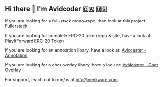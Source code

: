 ## Hi there 👋 I'm Avidcoder  🇨🇦 🇺🇸

If you are looking for a full-stack mono-repo, then look at this project.
[Fullerstack](https://github.com/neekware/fullerstack)

If you are looking for complete ERC-20 token repo & site, have a look at:
[PlayItForward ERC-20 Token](https://github.com/PlayItForward-IO/playitforward)

If you are looking for an annotation libary, have a look at:
[Avidcaster - Annotation](https://github.com/AvidCaster/avidcaster/tree/main/libs/ngx-annotator)

If you are looking for a chat overlay libary, have a look at:
[Avidcaster - Chat Overlay](https://github.com/AvidCaster/avidcaster/tree/main/libs/ngx-chat)

For support, reach out to me/us at info@neekware.com

<!-- 
<p align="center">
  <img src ="https://github-readme-stats.vercel.app/api?username=un33k&show_icons=true&count_private=true&include_all_commits=true&hide_border=true&hide=issues,contribs"><br />
  <img src ="https://github-readme-stats.vercel.app/api/top-langs/?username=un33k&layout=compact&hide_border=true&langs_count=10&hide=html,css">
</p>
 -->
<!--
**un33k/un33k** is a ✨ _special_ ✨ repository because its `README.md` (this file) appears on your GitHub profile.

Here are some ideas to get you started:

- 🔭 I’m currently working on ...
- 🌱 I’m currently learning ...
- 👯 I’m looking to collaborate on ...
- 🤔 I’m looking for help with ...
- 💬 Ask me about ...
- 📫 How to reach me: ...
- 😄 Pronouns: ...
- ⚡ Fun fact: ...
-->
